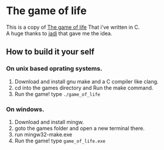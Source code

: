 # The game of life

This is a copy of [The game of life](https://en.wikipedia.org/wiki/Conway%27s_Game_of_Life) That i've written in C.
</br>
A huge thanks to [jadi](https://github.com/jadijadi) that gave me the idea.

## How to build it your self
### On unix based oprating systems.
1. Download and install gnu make and a C compiler like clang.
2. cd into the games directory and Run the make command.
3. Run the game! type `./game_of_life`

### On windows.
1. Download and install mingw.
2. goto the games folder and open a new terminal there.
3. run mingw32-make.exe
3. Run the game! type ``game_of_life.exe``
